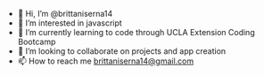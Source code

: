 - 👋 Hi, I’m @brittaniserna14
- 👀 I’m interested in javascript
- 🌱 I’m currently learning to code through UCLA Extension Coding Bootcamp
- 💞️ I’m looking to collaborate on projects and app creation
- 📫 How to reach me brittaniserna14@gmail.com

<!---
brittaniserna14/brittaniserna14 is a ✨ special ✨ repository because its `README.md` (this file) appears on your GitHub profile.
You can click the Preview link to take a look at your changes.
--->
